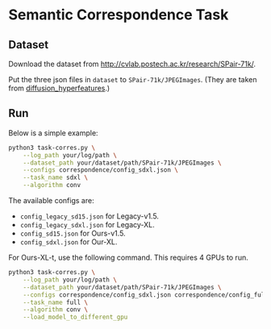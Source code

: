 # Semantic Correspondence Task

## Dataset
Download the dataset from http://cvlab.postech.ac.kr/research/SPair-71k/.  

Put the three json files in `dataset` to `SPair-71k/JPEGImages`. (They are taken from [diffusion_hyperfeatures](https://github.com/diffusion-hyperfeatures/diffusion_hyperfeatures).)  

## Run
Below is a simple example:
```bash
python3 task-corres.py \
    --log_path your/log/path \
    --dataset_path your/dataset/path/SPair-71k/JPEGImages \
    --configs correspondence/config_sdxl.json \
    --task_name sdxl \
    --algorithm conv
```

The available configs are:
- `config_legacy_sd15.json` for Legacy-v1.5.
- `config_legacy_sdxl.json` for Legacy-XL.
- `config_sd15.json` for Ours-v1.5.
- `config_sdxl.json` for Our-XL.

For Ours-XL-t, use the following command. This requires 4 GPUs to run.
```bash
python3 task-corres.py \
    --log_path your/log/path \
    --dataset_path your/dataset/path/SPair-71k/JPEGImages \
    --configs correspondence/config_sdxl.json correspondence/config_full_15.json correspondence/config_full_pgv2.json \
    --task_name full \
    --algorithm conv \
    --load_model_to_different_gpu
```
